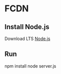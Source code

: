 # FCDN

## Install Node.js 

Download LTS [Node.js](https://nodejs.org/download/release/)

## Run
npm install 
node server.js
